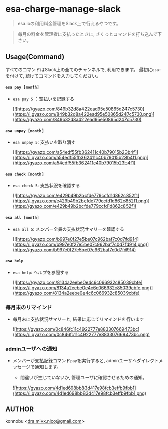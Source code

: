 esa-charge-manage-slack
===

> esa.ioの利用料金管理をSlack上で行えるやつです。

> 毎月の料金を管理者に支払ったときに, さくっとコマンドを打ち込んで下さい。

## Usage(Command)

すべてのコマンドはSlack上の全てのチャンネルで, 利用できます。
最初に`esa: `を付けて, 続けてコマンドを入力してください。



#### `esa pay [month] ` 

- `esa pay 5` ：支払いを記録する
  
  [![https://gyazo.com/849b32d8a422ead95e50865d247c5730](https://i.gyazo.com/849b32d8a422ead95e50865d247c5730.png)](https://gyazo.com/849b32d8a422ead95e50865d247c5730)
  
#### `esa unpay [month]`

- `esa unpay 5`: 支払いを取り消す
  
  [![https://gyazo.com/a54edf55fb362411c40b79015b23b4f1](https://i.gyazo.com/a54edf55fb362411c40b79015b23b4f1.png)](https://gyazo.com/a54edf55fb362411c40b79015b23b4f1)
  
#### `esa check [month]`

- `esa check 5`: 支払状況を確認する
  
  [![https://gyazo.com/e429b49b2bcfde779ccfd1d862c852f1](https://i.gyazo.com/e429b49b2bcfde779ccfd1d862c852f1.png)](https://gyazo.com/e429b49b2bcfde779ccfd1d862c852f1)
  
#### `esa all [month]`

- `esa all 5`: メンバー全員の支払状況サマリーを確認する
  
  [![https://gyazo.com/b997e0f27e5be07c962baf7c0d7fd914](https://i.gyazo.com/b997e0f27e5be07c962baf7c0d7fd914.png)](https://gyazo.com/b997e0f27e5be07c962baf7c0d7fd914)
  
#### `esa help`

- `esa help`: ヘルプを参照する

  [![https://gyazo.com/8134a2eebe0e4c6c066932c85039cbfe](https://i.gyazo.com/8134a2eebe0e4c6c066932c85039cbfe.png)](https://gyazo.com/8134a2eebe0e4c6c066932c85039cbfe)

### 毎月末のリマインド

- 毎月末に支払状況サマリーと, 結果に応じてリマインドを行います

  ![https://gyazo.com/0c846fc11c4922777e883307669473bc](https://i.gyazo.com/0c846fc11c4922777e883307669473bc.png)
  
### adminユーザへの通知

- メンバーが支払記録コマンド`pay`を実行すると, adminユーザへダイレクトメッセージで通知します。
  - 間違いが生じていないか, 管理ユーザに確認させるための通知。
  
   ![https://gyazo.com/4d1ed698bb83d417e98fcb3effb9fbb1](https://i.gyazo.com/4d1ed698bb83d417e98fcb3effb9fbb1.png)
  
## AUTHOR

konnobu \<dra.mixx.nico@gmail.com\>
  






